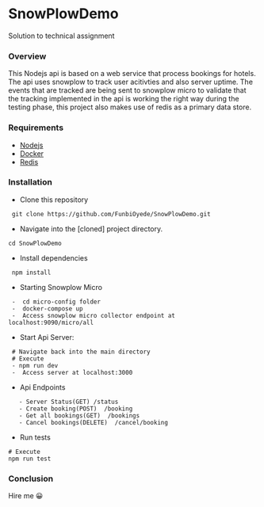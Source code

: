 # SnowPlowDemo
 Solution to technical assignment

### Overview

This Nodejs api is based on a web service that process bookings for hotels. The api uses snowplow to track user acitivties and also server uptime. The events that are tracked are being sent to snowplow micro to validate that the tracking implemented in the api is working the right way during the testing phase, this project also makes use of redis as a primary data store.

### Requirements

- [Nodejs](https://nodejs.org/en/)
- [Docker](https://www.docker.com/)
- [Redis](https://redis.io/)

### Installation

- Clone this repository
```
 git clone https://github.com/FunbiOyede/SnowPlowDemo.git
```
- Navigate into the [cloned] project directory.

```
cd SnowPlowDemo
```
- Install dependencies

```
 npm install
```

- Starting Snowplow Micro

```
 -  cd micro-config folder
 -  docker-compose up
 -  Access snowplow micro collector endpoint at localhost:9090/micro/all

```

- Start Api Server:

```
 # Navigate back into the main directory
 # Execute
 - npm run dev
 -  Access server at localhost:3000
```

 - Api Endpoints

 ```
    - Server Status(GET) /status
    - Create booking(POST)  /booking
    - Get all bookings(GET)  /bookings
    - Cancel bookings(DELETE)  /cancel/booking
```




- Run tests
```
# Execute 
npm run test
```



### Conclusion 
 Hire me 😀
